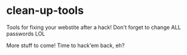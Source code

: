# clean-up-tools
Tools for fixing your webstite after a hack! Don't forget to change ALL passwords LOL


More stuff to come! 
Time to hack'em back, eh?
